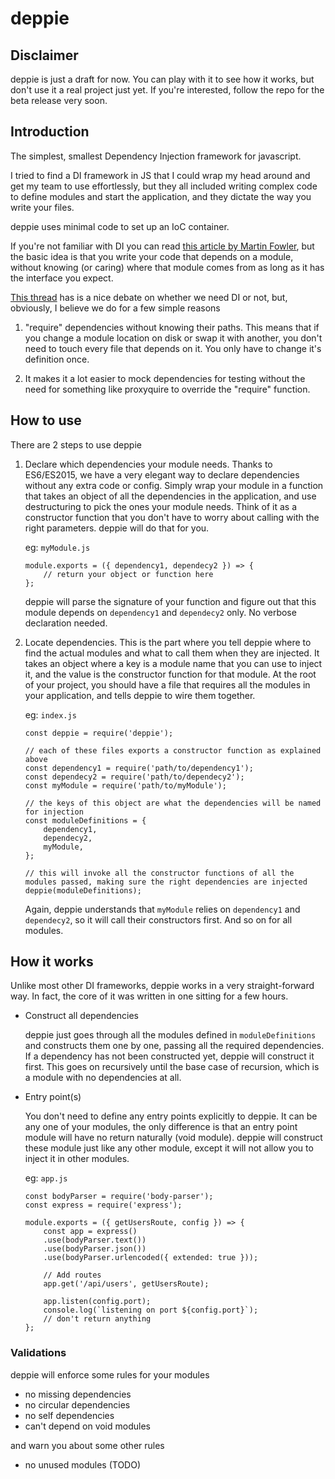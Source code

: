# deppie

## Disclaimer
deppie is just a draft for now. You can play with it to see how it works, but don't use it a real project just yet. If you're interested, follow the repo for the beta release very soon.
<!-- deppie is still in an experimental phase. Use at your own risk, and expect breaking changes. However, owing to it's minimal API, you could argue that it will be relatively easy to modify your code for such changes. -->

## Introduction
The simplest, smallest Dependency Injection framework for javascript.

I tried to find a DI framework in JS that I could wrap my head around and get my team to use effortlessly, but they all included writing complex code to define modules and start the application, and they dictate the way you write your files.

deppie uses minimal code to set up an IoC container.

If you're not familiar with DI you can read [this article by Martin Fowler][1], but the basic idea is that you write your code that depends on a module, without knowing (or caring) where that module comes from as long as it has the interface you expect.

[This thread][2] has is a nice debate on whether we need DI or not, but, obviously, I believe we do for a few simple reasons

1. "require" dependencies without knowing their paths. This means that if you change a module location on disk or swap it with another, you don't need to touch every file that depends on it. You only have to change it's definition once.

2. It makes it a lot easier to mock dependencies for testing without the need for something like proxyquire to override the "require" function.

## How to use

There are 2 steps to use deppie

1. Declare which dependencies your module needs. Thanks to ES6/ES2015, we have a very elegant way to declare dependencies without any extra code or config. Simply wrap your module in a function that takes an object of all the dependencies in the application, and use destructuring to pick the ones your module needs. Think of it as a constructor function that you don't have to worry about calling with the right parameters. deppie will do that for you.

    eg: `myModule.js`

    ```
    module.exports = ({ dependency1, dependecy2 }) => {
        // return your object or function here
    };
    ```
    deppie will parse the signature of your function and figure out that this module depends on `dependency1` and `dependecy2` only. No verbose declaration needed.

2. Locate dependencies. This is the part where you tell deppie where to find the actual modules and what to call them when they are injected. It takes an object where a key is a module name that you can use to inject it, and the value is the constructor function for that module. At the root of your project, you should have a file that requires all the modules in your application, and tells deppie to wire them together.

    eg: `index.js`

    ```
    const deppie = require('deppie');

    // each of these files exports a constructor function as explained above
    const dependency1 = require('path/to/dependency1');
    const dependecy2 = require('path/to/dependecy2');
    const myModule = require('path/to/myModule');

    // the keys of this object are what the dependencies will be named for injection
    const moduleDefinitions = {
        dependency1,
        dependecy2,
        myModule,
    };

    // this will invoke all the constructor functions of all the modules passed, making sure the right dependencies are injected
    deppie(moduleDefinitions);
    ```

    Again, deppie understands that `myModule` relies on `dependency1` and `dependecy2`, so it will call their constructors first. And so on for all modules.

## How it works
Unlike most other DI frameworks, deppie works in a very straight-forward way. In fact, the core of it was written in one sitting for a few hours.

- Construct all dependencies

    deppie just goes through all the modules defined in `moduleDefinitions` and constructs them one by one, passing all the required dependencies. If a dependency has not been constructed yet, deppie will construct it first. This goes on recursively until the base case of recursion, which is a module with no dependencies at all.

- Entry point(s)

    You don't need to define any entry points explicitly to deppie. It can be any one of your modules, the only difference is that an entry point module will have no return naturally (void module). deppie will construct these module just like any other module, except it will not allow you to inject it in other modules.

    eg: `app.js`

    ```
    const bodyParser = require('body-parser');
    const express = require('express');

    module.exports = ({ getUsersRoute, config }) => {
        const app = express()
        .use(bodyParser.text())
        .use(bodyParser.json())
        .use(bodyParser.urlencoded({ extended: true }));

        // Add routes
        app.get('/api/users', getUsersRoute);

        app.listen(config.port);
        console.log(`listening on port ${config.port}`);
        // don't return anything
    };
    ```

### Validations
deppie will enforce some rules for your modules
- no missing dependencies
- no circular dependencies
- no self dependencies
- can't depend on void modules

and warn you about some other rules
- no unused modules (TODO)

<!--
TODO:
## Design decisions

## Partial adoption

## Good Practices
### index, app, routes -->


[1]: http://martinfowler.com/articles/injection.html
[2]: http://stackoverflow.com/questions/9250851/do-i-need-dependency-injection-in-nodejs-or-how-to-deal-with
